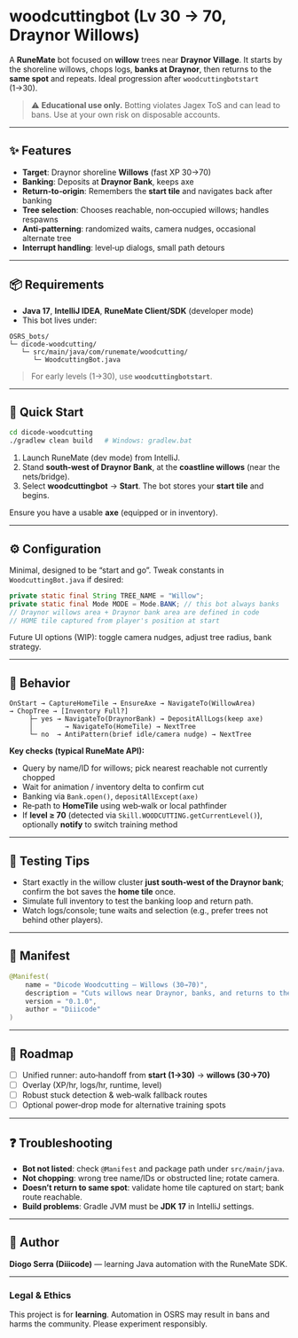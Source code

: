 # woodcuttingbot (Lv 30 → 70, Draynor Willows)

A **RuneMate** bot focused on **willow** trees near **Draynor Village**. It starts by the shoreline willows, chops logs, **banks at Draynor**, then returns to the **same spot** and repeats. Ideal progression after `woodcuttingbotstart` (1→30).

> ⚠️ **Educational use only.** Botting violates Jagex ToS and can lead to bans. Use at your own risk on disposable accounts.

---

## ✨ Features

* **Target**: Draynor shoreline **Willows** (fast XP 30→70)
* **Banking**: Deposits at **Draynor Bank**, keeps axe
* **Return‑to‑origin**: Remembers the **start tile** and navigates back after banking
* **Tree selection**: Chooses reachable, non‑occupied willows; handles respawns
* **Anti‑patterning**: randomized waits, camera nudges, occasional alternate tree
* **Interrupt handling**: level‑up dialogs, small path detours

---

## 📦 Requirements

* **Java 17**, **IntelliJ IDEA**, **RuneMate Client/SDK** (developer mode)
* This bot lives under:

```
OSRS_bots/
└─ dicode-woodcutting/
   └─ src/main/java/com/runemate/woodcutting/
      └─ WoodcuttingBot.java
```

> For early levels (1→30), use **`woodcuttingbotstart`**.

---

## 🚀 Quick Start

```bash
cd dicode-woodcutting
./gradlew clean build   # Windows: gradlew.bat
```

1. Launch RuneMate (dev mode) from IntelliJ.
2. Stand **south‑west of Draynor Bank**, at the **coastline willows** (near the nets/bridge).
3. Select **woodcuttingbot** → **Start**. The bot stores your **start tile** and begins.

Ensure you have a usable **axe** (equipped or in inventory).

---

## ⚙️ Configuration

Minimal, designed to be “start and go”. Tweak constants in `WoodcuttingBot.java` if desired:

```java
private static final String TREE_NAME = "Willow";
private static final Mode MODE = Mode.BANK; // this bot always banks
// Draynor willows area + Draynor bank area are defined in code
// HOME tile captured from player's position at start
```

Future UI options (WIP): toggle camera nudges, adjust tree radius, bank strategy.

---

## 🧠 Behavior

```
OnStart → CaptureHomeTile → EnsureAxe → NavigateTo(WillowArea)
→ ChopTree → [Inventory Full?]
     ├─ yes → NavigateTo(DraynorBank) → DepositAllLogs(keep axe)
     │        → NavigateTo(HomeTile) → NextTree
     └─ no  → AntiPattern(brief idle/camera nudge) → NextTree
```

**Key checks (typical RuneMate API):**

* Query by name/ID for willows; pick nearest reachable not currently chopped
* Wait for animation / inventory delta to confirm cut
* Banking via `Bank.open()`, `depositAllExcept(axe)`
* Re‑path to **HomeTile** using web‑walk or local pathfinder
* If **level ≥ 70** (detected via `Skill.WOODCUTTING.getCurrentLevel()`), optionally **notify** to switch training method

---

## 🧪 Testing Tips

* Start exactly in the willow cluster **just south‑west of the Draynor bank**; confirm the bot saves the **home tile** once.
* Simulate full inventory to test the banking loop and return path.
* Watch logs/console; tune waits and selection (e.g., prefer trees not behind other players).

---

## 🧩 Manifest

```java
@Manifest(
    name = "Dicode Woodcutting – Willows (30→70)",
    description = "Cuts willows near Draynor, banks, and returns to the same spot.",
    version = "0.1.0",
    author = "Diiicode"
)
```

---

## 🔁 Roadmap

* [ ] Unified runner: auto‑handoff from **start (1→30)** → **willows (30→70)**
* [ ] Overlay (XP/hr, logs/hr, runtime, level)
* [ ] Robust stuck detection & web‑walk fallback routes
* [ ] Optional power‑drop mode for alternative training spots

---

## ❓ Troubleshooting

* **Bot not listed**: check `@Manifest` and package path under `src/main/java`.
* **Not chopping**: wrong tree name/IDs or obstructed line; rotate camera.
* **Doesn’t return to same spot**: validate home tile captured on start; bank route reachable.
* **Build problems**: Gradle JVM must be **JDK 17** in IntelliJ settings.

---

## 👤 Author

**Diogo Serra (Diiicode)** — learning Java automation with the RuneMate SDK.

---

### Legal & Ethics

This project is for **learning**. Automation in OSRS may result in bans and harms the community. Please experiment responsibly.

